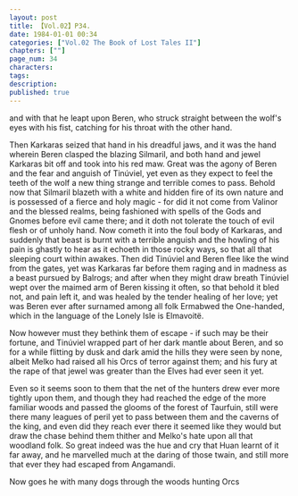 ```yaml
---
layout: post
title: 【Vol.02】P34.
date: 1984-01-01 00:34
categories: ["Vol.02 The Book of Lost Tales II"]
chapters: [""]
page_num: 34
characters: 
tags: 
description: 
published: true
---
```


<p style="text-indent: 0;">
and with that he leapt upon Beren, who struck straight between the wolf's eyes with his fist, catching for his throat with the other hand.
</p>

Then Karkaras seized that hand in his dreadful jaws, and it was the hand wherein Beren clasped the blazing Silmaril, and both hand and jewel Karkaras bit off and took into his red maw. Great was the agony of Beren and the fear and anguish of Tinúviel, yet even as they expect to feel the teeth of the wolf a new thing strange and terrible comes to pass. Behold now that Silmaril blazeth with a white and hidden fire of its own nature and is possessed of a fierce and holy magic - for did it not come from Valinor and the blessed realms, being fashioned with spells of the Gods and Gnomes before evil came there; and it doth not tolerate the touch of evil flesh or of unholy hand. Now cometh it into the foul body of Karkaras, and suddenly that beast is burnt with a terrible anguish and the howling of his pain is ghastly to hear as it echoeth in those rocky ways, so that all that sleeping court within awakes. Then did Tinúviel and Beren flee like the wind from the gates, yet was Karkaras far before them raging and in madness as a beast pursued by Balrogs; and after when they might draw breath Tinúviel wept over the maimed arm of Beren kissing it often, so that behold it bled not, and pain left it, and was healed by the tender healing of her love; yet was Beren ever after surnamed among all folk Ermabwed the One-handed, which in the language of the Lonely Isle is Elmavoitë.

Now however must they bethink them of escape - if such may be their fortune, and Tinúviel wrapped part of her dark mantle about Beren, and so for a while flitting by dusk and dark amid the hills they were seen by none, albeit Melko had raised all his Orcs of terror against them; and his fury at the rape of that jewel was greater than the Elves had ever seen it yet.

Even so it seems soon to them that the net of the hunters drew ever more tightly upon them, and though they had reached the edge of the more familiar woods and passed the glooms of the forest of Taurfuin, still were there many leagues of peril yet to pass between them and the caverns of the king, and even did they reach ever there it seemed like they would but draw the chase behind them thither and Melko's hate upon all that woodland folk. So great indeed was the hue and cry that Huan learnt of it far away, and he marvelled much at the daring of those twain, and still more that ever they had escaped from Angamandi.

Now goes he with many dogs through the woods hunting Orcs

